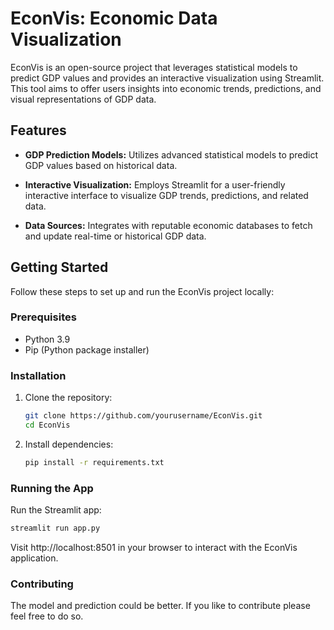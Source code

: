 # EconVis: Economic Data Visualization

EconVis is an open-source project that leverages statistical models to predict GDP values and provides an interactive visualization using Streamlit. This tool aims to offer users insights into economic trends, predictions, and visual representations of GDP data.

## Features

- **GDP Prediction Models:** Utilizes advanced statistical models to predict GDP values based on historical data.
  
- **Interactive Visualization:** Employs Streamlit for a user-friendly interactive interface to visualize GDP trends, predictions, and related data.

- **Data Sources:** Integrates with reputable economic databases to fetch and update real-time or historical GDP data.

## Getting Started

Follow these steps to set up and run the EconVis project locally:

### Prerequisites

- Python 3.9
- Pip (Python package installer)

### Installation

1. Clone the repository:

   ```bash
   git clone https://github.com/yourusername/EconVis.git
   cd EconVis

2. Install dependencies:

   ```bash
   pip install -r requirements.txt

### Running the App

Run the Streamlit app:

   ```bash
   streamlit run app.py
```

Visit http://localhost:8501 in your browser to interact with the EconVis application.

### Contributing
The model and prediction could be better. If you like to contribute please feel free to do so.


